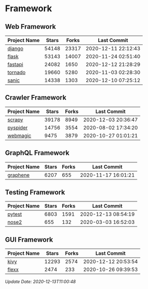# Framework

## Web Framework
| Project Name | Stars | Forks | Last Commit |
| ------------ | ----- | ----- | ----------- |
| [django](https://github.com/django/django) | 54148 | 23317 | 2020-12-11 22:12:43 |
| [flask](https://github.com/pallets/flask) | 53143 | 14007 | 2020-11-24 02:51:40 |
| [fastapi](https://github.com/tiangolo/fastapi) | 24082 | 1650 | 2020-12-12 21:28:29 |
| [tornado](https://github.com/tornadoweb/tornado) | 19660 | 5280 | 2020-11-03 02:28:30 |
| [sanic](https://github.com/huge-success/sanic) | 14338 | 1303 | 2020-12-10 07:25:12 |

## Crawler Framework
| Project Name | Stars | Forks | Last Commit |
| ------------ | ----- | ----- | ----------- |
| [scrapy](https://github.com/scrapy/scrapy) | 39178 | 8949 | 2020-12-03 20:36:47 |
| [pyspider](https://github.com/binux/pyspider) | 14756 | 3554 | 2020-08-02 17:34:20 |
| [webmagic](https://github.com/code4craft/webmagic) | 9475 | 3879 | 2020-10-27 01:01:21 |

## GraphQL Framework
| Project Name | Stars | Forks | Last Commit |
| ------------ | ----- | ----- | ----------- |
| [graphene](https://github.com/graphql-python/graphene) | 6207 | 655 | 2020-11-17 16:01:21 |

## Testing Framework
| Project Name | Stars | Forks | Last Commit |
| ------------ | ----- | ----- | ----------- |
| [pytest](https://github.com/pytest-dev/pytest) | 6803 | 1591 | 2020-12-13 08:54:19 |
| [nose2](https://github.com/nose-devs/nose2) | 655 | 132 | 2020-03-03 16:52:03 |

## GUI Framework
| Project Name | Stars | Forks | Last Commit |
| ------------ | ----- | ----- | ----------- |
| [kivy](https://github.com/kivy/kivy) | 12293 | 2574 | 2020-12-12 20:53:54 |
| [flexx](https://github.com/flexxui/flexx) | 2474 | 233 | 2020-10-26 09:39:53 |

*Update Date: 2020-12-13T11:00:48*
